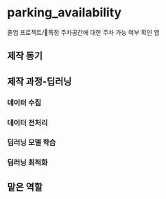 # parking_availability
졸업 프로젝트/🚗특정 주차공간에 대한 주차 가능 여부 확인 앱

## 제작 동기

## 제작 과정-딥러닝
### 데이터 수집
### 데이터 전처리
### 딥러닝 모델 학습
### 딥러닝 최적화

## 맡은 역할
